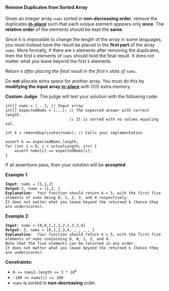 #### Remove Duplicates from Sorted Array
Given an integer array `nums` sorted in **non-decreasing order**, remove the duplicates [**in-place**](https://en.wikipedia.org/wiki/In-place_algorithm) such that each unique element appears only **once**. The **relative order** of the elements should be kept the **same**.

Since it is impossible to change the length of the array in some languages, you must instead have the result be placed in the  **first part**  of the array  `nums`. More formally, if there are  `k`  elements after removing the duplicates, then the first  `k`  elements of  `nums`  should hold the final result. It does not matter what you leave beyond the first  `k`  elements.

Return  `k` _after placing the final result in the first_ `k` _slots of_ `nums`.

Do  **not**  allocate extra space for another array. You must do this by  **modifying the input array  [in-place](https://en.wikipedia.org/wiki/In-place_algorithm)**  with O(1) extra memory.

**Custom Judge**:
The judge will test your solution with the following code:
```
int[] nums = [...]; // Input array
int[] expectedNums = [...]; // The expected answer with correct length.
                            // It is sorted with no values equaling val.

int k = removeDuplicates(nums); // Calls your implementation

assert k == expectedNums.length;
for (int i = 0; i < actualLength; i++) {
    assert nums[i] == expectedNums[i];
}
```
If all assertions pass, then your solution will be **accepted**.

**Example 1**:
<pre><code><b>Input</b>: nums = [1,1,2]
<b>Output</b>:2, nums = [1,2,_]
<b>Explanation</b>:  Your function should return k = 5, with the first five elements of nums being 0, 1, 2, 3, and 4 respectively.
It does not matter what you leave beyond the returned k (hence they are underscores).
</code></pre>

**Example 2:**
<pre><code><b>Input</b>: nums = [0,0,1,1,1,2,2,3,3,4]
<b>Output</b>: 5, nums = [0,1,2,3,4,_,_,_,_,_]
<b>Explanation</b>:  Your function should return k = 5, with the first five elements of nums containing 0, 0, 1, 3, and 4.
Note that the five elements can be returned in any order.
It does not matter what you leave beyond the returned k (hence they are underscores).
</code></pre>

**Constraints:**
- <code>0 <= nums1.length <= 3 * 10<sup>4</sup></code>
- `-100 <= nums[i] <= 100`
- `nums` is sorted in **non-decreasing** order.
